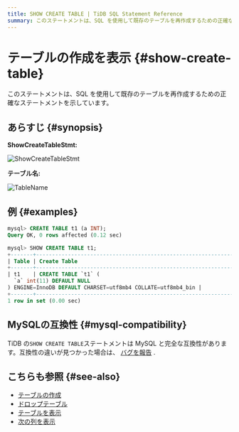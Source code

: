 ```yaml
---
title: SHOW CREATE TABLE | TiDB SQL Statement Reference
summary: このステートメントは、SQL を使用して既存のテーブルを再作成するための正確なステートメントを示しています。TiDB のSHOW CREATE TABLEステートメントは MySQL と完全な互換性があります。互換性の違いが見つかった場合は、バグを報告。テーブルの作成、ドロップテーブル、テーブルを表示、次の列を表示も参照。
---
```


# テーブルの作成を表示 {#show-create-table}

このステートメントは、SQL を使用して既存のテーブルを再作成するための正確なステートメントを示しています。

## あらすじ {#synopsis}

**ShowCreateTableStmt:**

![ShowCreateTableStmt](https://download.pingcap.com/images/docs/sqlgram/ShowCreateTableStmt.png)

**テーブル名:**

![TableName](https://download.pingcap.com/images/docs/sqlgram/TableName.png)

## 例 {#examples}

```sql
mysql> CREATE TABLE t1 (a INT);
Query OK, 0 rows affected (0.12 sec)

mysql> SHOW CREATE TABLE t1;
+-------+------------------------------------------------------------------------------------------------------------+
| Table | Create Table                                                                                               |
+-------+------------------------------------------------------------------------------------------------------------+
| t1    | CREATE TABLE `t1` (
  `a` int(11) DEFAULT NULL
) ENGINE=InnoDB DEFAULT CHARSET=utf8mb4 COLLATE=utf8mb4_bin |
+-------+------------------------------------------------------------------------------------------------------------+
1 row in set (0.00 sec)
```

## MySQLの互換性 {#mysql-compatibility}

TiDB の`SHOW CREATE TABLE`ステートメントは MySQL と完全な互換性があります。互換性の違いが見つかった場合は、 [バグを報告](https://docs.pingcap.com/tidb/stable/support) .

## こちらも参照 {#see-also}

-   [テーブルの作成](/sql-statements/sql-statement-create-table.md)
-   [ドロップテーブル](/sql-statements/sql-statement-drop-table.md)
-   [テーブルを表示](/sql-statements/sql-statement-show-tables.md)
-   [次の列を表示](/sql-statements/sql-statement-show-columns-from.md)
